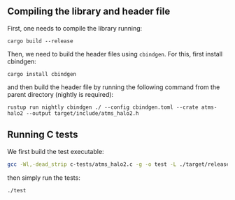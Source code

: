 ## Compiling the library and header file
First, one needs to compile the library running:
```shell
cargo build --release
```

Then, we need to build the header files using `cbindgen`. For this, first install
cbindgen:
```shell
cargo install cbindgen
```

and then build the header file by running the following command from the parent directory (nightly is required):
```shell
rustup run nightly cbindgen ./ --config cbindgen.toml --crate atms-halo2 --output target/include/atms_halo2.h
```

## Running C tests

We first build the test executable:

``` sh
gcc -Wl,-dead_strip c-tests/atms_halo2.c -g -o test -L ./target/release -latms_halo2 -lstdc++
```

then simply run the tests:

```shell
./test
```
